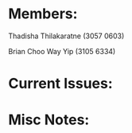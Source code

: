 # Members:
Thadisha Thilakaratne (3057 0603)

Brian Choo Way Yip (3105 6334)

# Current Issues:


# Misc Notes:


